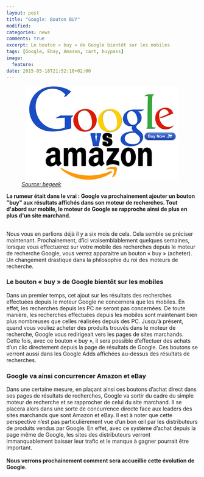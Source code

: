 ```yaml
---
layout: post
title: "Google: Bouton BUY"
modified:
categories: news
comments: true
excerpt: Le bouton « buy » de Google bientôt sur les mobiles
tags: [Google, Ebay, Amazon, cart, buypass]
image:
  feature: 
date: 2015-05-18T21:52:10+02:00
---
```


<figure>	
	<center><img src="../images/google.jpg"></center>
	<em><a href="http://www.begeek.fr/bouton-buy-sur-google-dabord-sur-les-mobiles-169925">
		Source: begeek
	</a></em>
</figure>


<strong>La rumeur était dans le vrai : Google va prochainement ajouter un bouton "buy" aux résultats affichés dans son moteur de recherches. Tout d'abord sur mobile, le moteur de Google se rapproche ainsi de plus en plus d'un site marchand.</strong>

<br>
Nous vous en parlions déjà il y a six mois de cela. Cela semble se préciser maintenant. Prochainement, d’ici vraisemblablement quelques semaines, lorsque vous effectuerez sur votre mobile des recherches depuis le moteur de recherche Google, vous verrez apparaitre un bouton « buy » (acheter). Un changement drastique dans la philosophie du roi des moteurs de recherche.

<h3> Le bouton « buy » de Google bientôt sur les mobiles </h3>

Dans un premier temps, cet ajout sur les résultats des recherches effectuées depuis le moteur Google ne concernera que les mobiles. En effet, les recherches depuis les PC ne seront pas concernées. De toute manière, les recherches effectuées depuis les mobiles sont maintenant bien plus nombreuses que celles réalisées depuis des PC.
Jusqu’à présent, quand vous vouliez acheter des produits trouvés dans le moteur de recherche, Google vous redirigeait vers les pages de sites marchands. Cette fois, avec ce bouton « buy », il sera possible d’effectuer des achats d’un clic directement depuis la page de résultats de Google. Ces boutons se verront aussi dans les Google Adds affichées au-dessus des résultats de recherches.

<h3> Google va ainsi concurrencer Amazon et eBay </h3>

Dans une certaine mesure, en plaçant ainsi ces boutons d’achat direct dans ses pages de résultats de recherches, Google va sortir du cadre du simple moteur de recherche et se rapprocher de celui du site marchand. Il se placera alors dans une sorte de concurrence directe face aux leaders des sites marchands que sont Amazon et eBay. Il est à noter que cette perspective n’est pas particulièrement vue d’un bon œil par les distributeurs de produits vendus par Google. En effet, avec ce système d’achat depuis la page même de Google, les sites des distributeurs verront immanquablement baisser leur trafic et le manque à gagner pourrait être important.
<br><br>
<strong>Nous verrons prochainement comment sera accueillie cette évolution de Google.</strong>
